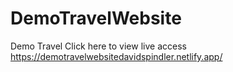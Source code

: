 # DemoTravelWebsite
Demo Travel
Click here to view live access
https://demotravelwebsitedavidspindler.netlify.app/
